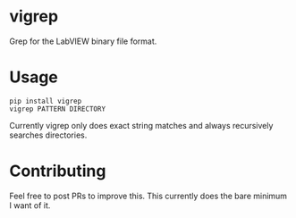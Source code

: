 # vigrep
Grep for the LabVIEW binary file format.

# Usage

    pip install vigrep
    vigrep PATTERN DIRECTORY
    
Currently vigrep only does exact string matches and always recursively searches directories.

# Contributing

Feel free to post PRs to improve this.  This currently does the bare minimum I want of it.